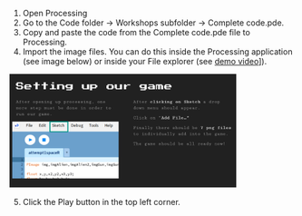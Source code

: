 1. Open Processing 
2. Go to the Code folder -> Workshops subfolder -> Complete code.pde. 
3. Copy and paste the code from the Complete code.pde file to Processing.
4. Import the image files. You can do this inside the Processing application (see image below) or inside your File explorer (see [demo video](link)]).

<img src="/Media/import%20images.png" width="400" height="200">

5. Click the Play button in the top left corner. 
